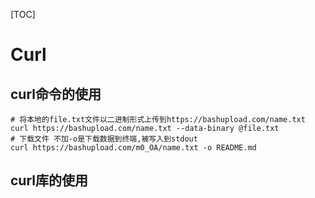 [TOC]

# Curl

## curl命令的使用

```shell
# 将本地的file.txt文件以二进制形式上传到https://bashupload.com/name.txt
curl https://bashupload.com/name.txt --data-binary @file.txt
# 下载文件 不加-o是下载数据到终端,被写入到stdout 
curl https://bashupload.com/m0_OA/name.txt -o README.md
```

## curl库的使用